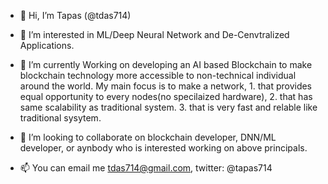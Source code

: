 - 👋 Hi, I’m Tapas (@tdas714)
- 👀 I’m interested in ML/Deep Neural Network and De-Cenvtralized Applications. 
- 🌱 I’m currently Working on developing an AI based Blockchain to make blockchain technology more accessible to non-technical individual around the world. 
      My main focus is to make a network, 
      1. that provides equal opportunity to every nodes(no specilaized hardware), 
      2. that has same scalability as traditional system.
      3. that is very fast and relable like traditional sysytem.
      
- 💞️ I’m looking to collaborate on blockchain developer, DNN/ML developer, or aynbody who is interested working on above principals.
- 📫 You can email me tdas714@gmail.com, twitter: @tapas714

<!---
tdas714/tdas714 is a ✨ special ✨ repository because its `README.md` (this file) appears on your GitHub profile.
You can click the Preview link to take a look at your changes.
--->
